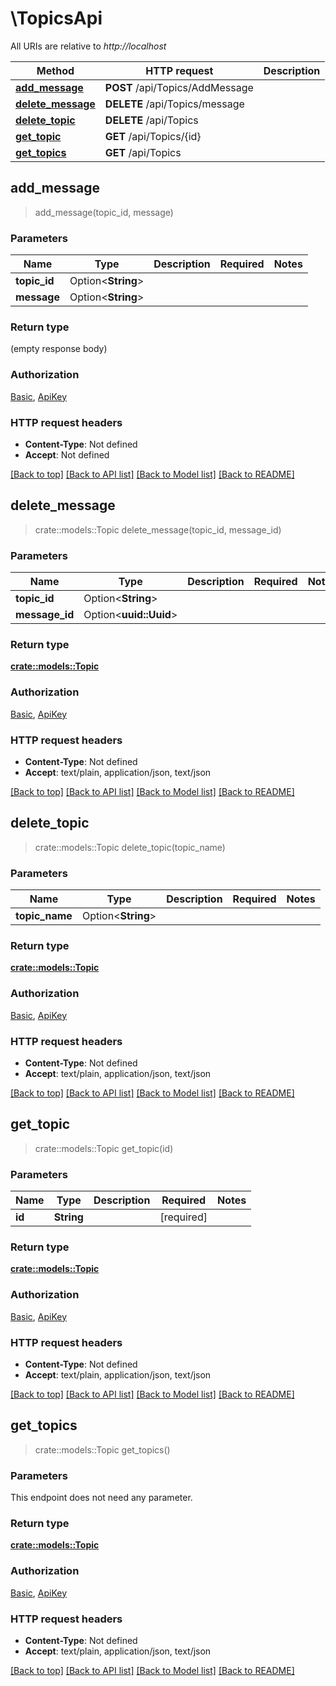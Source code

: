# \TopicsApi

All URIs are relative to *http://localhost*

Method | HTTP request | Description
------------- | ------------- | -------------
[**add_message**](TopicsApi.md#add_message) | **POST** /api/Topics/AddMessage | 
[**delete_message**](TopicsApi.md#delete_message) | **DELETE** /api/Topics/message | 
[**delete_topic**](TopicsApi.md#delete_topic) | **DELETE** /api/Topics | 
[**get_topic**](TopicsApi.md#get_topic) | **GET** /api/Topics/{id} | 
[**get_topics**](TopicsApi.md#get_topics) | **GET** /api/Topics | 



## add_message

> add_message(topic_id, message)


### Parameters


Name | Type | Description  | Required | Notes
------------- | ------------- | ------------- | ------------- | -------------
**topic_id** | Option<**String**> |  |  |
**message** | Option<**String**> |  |  |

### Return type

 (empty response body)

### Authorization

[Basic](../README.md#Basic), [ApiKey](../README.md#ApiKey)

### HTTP request headers

- **Content-Type**: Not defined
- **Accept**: Not defined

[[Back to top]](#) [[Back to API list]](../README.md#documentation-for-api-endpoints) [[Back to Model list]](../README.md#documentation-for-models) [[Back to README]](../README.md)


## delete_message

> crate::models::Topic delete_message(topic_id, message_id)


### Parameters


Name | Type | Description  | Required | Notes
------------- | ------------- | ------------- | ------------- | -------------
**topic_id** | Option<**String**> |  |  |
**message_id** | Option<**uuid::Uuid**> |  |  |

### Return type

[**crate::models::Topic**](Topic.md)

### Authorization

[Basic](../README.md#Basic), [ApiKey](../README.md#ApiKey)

### HTTP request headers

- **Content-Type**: Not defined
- **Accept**: text/plain, application/json, text/json

[[Back to top]](#) [[Back to API list]](../README.md#documentation-for-api-endpoints) [[Back to Model list]](../README.md#documentation-for-models) [[Back to README]](../README.md)


## delete_topic

> crate::models::Topic delete_topic(topic_name)


### Parameters


Name | Type | Description  | Required | Notes
------------- | ------------- | ------------- | ------------- | -------------
**topic_name** | Option<**String**> |  |  |

### Return type

[**crate::models::Topic**](Topic.md)

### Authorization

[Basic](../README.md#Basic), [ApiKey](../README.md#ApiKey)

### HTTP request headers

- **Content-Type**: Not defined
- **Accept**: text/plain, application/json, text/json

[[Back to top]](#) [[Back to API list]](../README.md#documentation-for-api-endpoints) [[Back to Model list]](../README.md#documentation-for-models) [[Back to README]](../README.md)


## get_topic

> crate::models::Topic get_topic(id)


### Parameters


Name | Type | Description  | Required | Notes
------------- | ------------- | ------------- | ------------- | -------------
**id** | **String** |  | [required] |

### Return type

[**crate::models::Topic**](Topic.md)

### Authorization

[Basic](../README.md#Basic), [ApiKey](../README.md#ApiKey)

### HTTP request headers

- **Content-Type**: Not defined
- **Accept**: text/plain, application/json, text/json

[[Back to top]](#) [[Back to API list]](../README.md#documentation-for-api-endpoints) [[Back to Model list]](../README.md#documentation-for-models) [[Back to README]](../README.md)


## get_topics

> crate::models::Topic get_topics()


### Parameters

This endpoint does not need any parameter.

### Return type

[**crate::models::Topic**](Topic.md)

### Authorization

[Basic](../README.md#Basic), [ApiKey](../README.md#ApiKey)

### HTTP request headers

- **Content-Type**: Not defined
- **Accept**: text/plain, application/json, text/json

[[Back to top]](#) [[Back to API list]](../README.md#documentation-for-api-endpoints) [[Back to Model list]](../README.md#documentation-for-models) [[Back to README]](../README.md)

